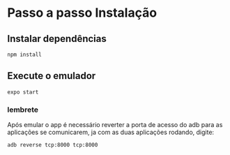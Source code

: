# Passo a passo Instalação

## Instalar dependências

`npm install`

## Execute o emulador

`expo start`

### lembrete

Após emular o app é necessário reverter a porta de acesso do adb para as aplicações se comunicarem, ja com as duas aplicações rodando, digite:

`adb reverse tcp:8000 tcp:8000`

